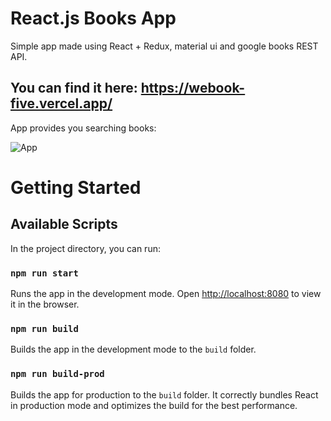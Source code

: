 # React.js Books App
Simple app made using React + Redux, material ui and google books REST API.

## You can find it here: https://webook-five.vercel.app/

App provides you searching books:

![App](https://user-images.githubusercontent.com/64366037/145674532-9eb209fa-6ea5-4c10-8a06-8d1720b83a99.png)

# Getting Started

## Available Scripts

In the project directory, you can run:

### `npm run start`

Runs the app in the development mode.
Open [http://localhost:8080](http://localhost:8080) to view it in the browser.

### `npm run build`

Builds the app in the development mode to the `build` folder.

### `npm run build-prod`

Builds the app for production to the `build` folder.
It correctly bundles React in production mode and optimizes the build for the best performance.

